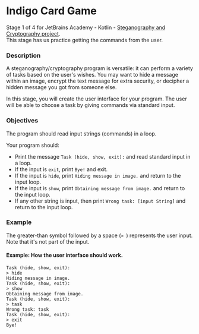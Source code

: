 # Indigo Card Game
Stage 1 of 4 for JetBrains Academy - Kotlin - [Steganography and Cryptography project](https://hyperskill.org/projects/160/stages/830/implement).   
This stage has us practice getting the commands from the user.
### Description
A steganography/cryptography program is versatile: it can perform a variety of tasks based on the user's wishes. You may want to hide a message within an image, encrypt the text message for extra security, or decipher a hidden message you got from someone else.

In this stage, you will create the user interface for your program. The user will be able to choose a task by giving commands via standard input.
### Objectives
The program should read input strings (commands) in a loop.

Your program should:
   * Print the message `Task (hide, show, exit):` and read standard input in a loop.
   * If the input is `exit`, print `Bye!` and exit.
   * If the input is `hide`, print `Hiding message in image.` and return to the input loop.
   * If the input is `show`, print `Obtaining message from image.` and return to the input loop.
   * If any other string is input, then print `Wrong task: [input String]` and return to the input loop.

### Example
The greater-than symbol followed by a space (`> `) represents the user input. Note that it's not part of the input.
#### Example: How the user interface should work.
```text
Task (hide, show, exit):
> hide
Hiding message in image.
Task (hide, show, exit):
> show
Obtaining message from image.
Task (hide, show, exit):
> task
Wrong task: task
Task (hide, show, exit):
> exit
Bye!
```